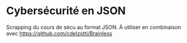 # Cybersécurité en JSON

Scrapping du cours de sécu au format JSON. À utiliser en combinaison avec https://github.com/cdelzotti/Brainless